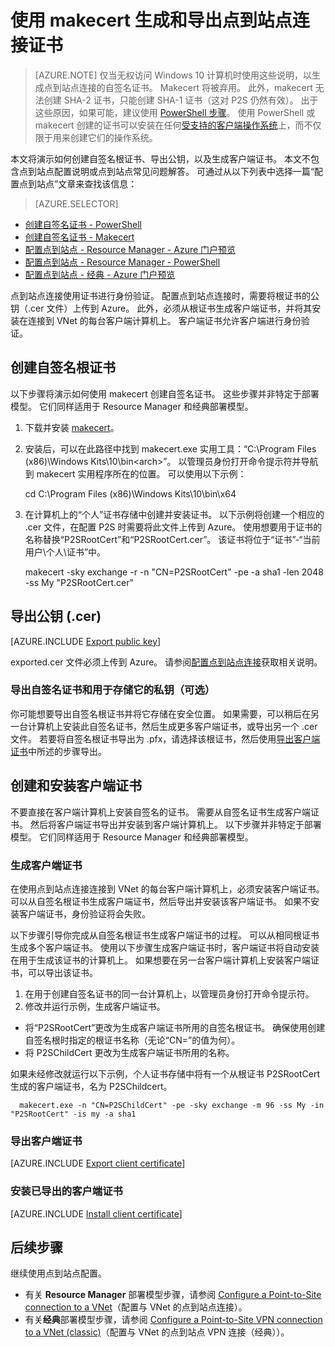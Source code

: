 <properties
    pageTitle="创建和导出点到站点证书：makecert : Azure | Azure"
    description="本文包含使用 makecert 创建自签名根证书、导出公钥和生成客户端证书的步骤。"
    services="vpn-gateway"
    documentationcenter="na"
    author="cherylmc"
    manager="timlt"
    editor=""
    tags="azure-resource-manager" />
<tags
    ms.assetid=""
    ms.service="vpn-gateway"
    ms.devlang="na"
    ms.topic="article"
    ms.tgt_pltfrm="na"
    ms.workload="infrastructure-services"
    ms.date="05/03/2017"
    wacn.date="05/31/2017"
    ms.author="cherylmc"
    ms.translationtype="Human Translation"
    ms.sourcegitcommit="4a18b6116e37e365e2d4c4e2d144d7588310292e"
    ms.openlocfilehash="b2aca5a9c1182fa384b8a54ad47602962d8a8f0a"
    ms.contentlocale="zh-cn"
    ms.lasthandoff="05/19/2017" />

# <a name="generate-and-export-certificates-for-point-to-site-connections-using-makecert"></a>使用 makecert 生成和导出点到站点连接证书

> [AZURE.NOTE]
> 仅当无权访问 Windows 10 计算机时使用这些说明，以生成点到站点连接的自签名证书。 Makecert 将被弃用。 此外，makecert 无法创建 SHA-2 证书，只能创建 SHA-1 证书（这对 P2S 仍然有效）。 出于这些原因，如果可能，建议使用 [PowerShell 步骤](/documentation/articles/vpn-gateway-certificates-point-to-site/)。 使用 PowerShell 或 makecert 创建的证书可以安装在任何[受支持的客户端操作系统](/documentation/articles/vpn-gateway-howto-point-to-site-resource-manager-portal/#faq)上，而不仅限于用来创建它们的操作系统。
>
>

本文将演示如何创建自签名根证书、导出公钥，以及生成客户端证书。 本文不包含点到站点配置说明或点到站点常见问题解答。 可通过从以下列表中选择一篇“配置点到站点”文章来查找该信息：
> [AZURE.SELECTOR]
- [创建自签名证书 - PowerShell](/documentation/articles/vpn-gateway-certificates-point-to-site/)
- [创建自签名证书 - Makecert](/documentation/articles/vpn-gateway-certificates-point-to-site-makecert/)
- [配置点到站点 - Resource Manager - Azure 门户预览](/documentation/articles/vpn-gateway-howto-point-to-site-resource-manager-portal/)
- [配置点到站点 - Resource Manager - PowerShell](/documentation/articles/vpn-gateway-howto-point-to-site-rm-ps/)
- [配置点到站点 - 经典 - Azure 门户预览](/documentation/articles/vpn-gateway-howto-point-to-site-classic-azure-portal/)

点到站点连接使用证书进行身份验证。 配置点到站点连接时，需要将根证书的公钥（.cer 文件）上传到 Azure。 此外，必须从根证书生成客户端证书，并将其安装在连接到 VNet 的每台客户端计算机上。 客户端证书允许客户端进行身份验证。

## <a name="rootcert"></a>创建自签名根证书

以下步骤将演示如何使用 makecert 创建自签名证书。 这些步骤并非特定于部署模型。 它们同样适用于 Resource Manager 和经典部署模型。

1. 下载并安装 [makecert](https://msdn.microsoft.com/zh-cn/library/windows/desktop/aa386968(v=vs.85).aspx)。
2. 安装后，可以在此路径中找到 makecert.exe 实用工具：“C:\Program Files (x86)\Windows Kits\10\bin\<arch>”。 以管理员身份打开命令提示符并导航到 makecert 实用程序所在的位置。 可以使用以下示例：

      cd C:\Program Files (x86)\Windows Kits\10\bin\x64

3. 在计算机上的“个人”证书存储中创建并安装证书。 以下示例将创建一个相应的 .cer 文件，在配置 P2S 时需要将此文件上传到 Azure。 使用想要用于证书的名称替换“P2SRootCert”和“P2SRootCert.cer”。 该证书将位于“证书”-“当前用户\个人\证书”中。

      makecert -sky exchange -r -n "CN=P2SRootCert" -pe -a sha1 -len 2048 -ss My "P2SRootCert.cer"

## <a name="cer"></a>导出公钥 (.cer)

[AZURE.INCLUDE [Export public key](../../includes/vpn-gateway-certificates-export-public-key-include.md)]

exported.cer 文件必须上传到 Azure。 请参阅[配置点到站点连接](/documentation/articles/vpn-gateway-howto-point-to-site-rm-ps/#upload)获取相关说明。

### <a name="export-the-self-signed-certificate-and-private-key-to-store-it-optional"></a>导出自签名证书和用于存储它的私钥（可选）

你可能想要导出自签名根证书并将它存储在安全位置。 如果需要，可以稍后在另一台计算机上安装此自签名证书，然后生成更多客户端证书，或导出另一个 .cer 文件。 若要将自签名根证书导出为 .pfx，请选择该根证书，然后使用[导出客户端证书](#clientexport)中所述的步骤导出。

## <a name="create-and-install-client-certificates"></a>创建和安装客户端证书

不要直接在客户端计算机上安装自签名的证书。 需要从自签名证书生成客户端证书。 然后将客户端证书导出并安装到客户端计算机上。 以下步骤并非特定于部署模型。 它们同样适用于 Resource Manager 和经典部署模型。

### <a name="clientcert"></a>生成客户端证书

在使用点到站点连接连接到 VNet 的每台客户端计算机上，必须安装客户端证书。 可以从自签名根证书生成客户端证书，然后导出并安装该客户端证书。 如果不安装客户端证书，身份验证将会失败。 

以下步骤引导你完成从自签名根证书生成客户端证书的过程。 可以从相同根证书生成多个客户端证书。 使用以下步骤生成客户端证书时，客户端证书将自动安装在用于生成该证书的计算机上。 如果想要在另一台客户端计算机上安装客户端证书，可以导出该证书。

1. 在用于创建自签名证书的同一台计算机上，以管理员身份打开命令提示符。
2. 修改并运行示例，生成客户端证书。
  * 将“P2SRootCert”更改为生成客户端证书所用的自签名根证书。 确保使用创建自签名根时指定的根证书名称（无论“CN=”的值为何）。
  * 将 P2SChildCert 更改为生成客户端证书所用的名称。

  如果未经修改就运行以下示例，个人证书存储中将有一个从根证书 P2SRootCert 生成的客户端证书，名为 P2SChildcert。

      makecert.exe -n "CN=P2SChildCert" -pe -sky exchange -m 96 -ss My -in "P2SRootCert" -is my -a sha1

### <a name="clientexport"></a>导出客户端证书

[AZURE.INCLUDE [Export client certificate](../../includes/vpn-gateway-certificates-export-client-cert-include.md)]

### <a name="install"></a>安装已导出的客户端证书

[AZURE.INCLUDE [Install client certificate](../../includes/vpn-gateway-certificates-install-client-cert-include.md)]

## <a name="next-steps"></a>后续步骤

继续使用点到站点配置。 

* 有关 **Resource Manager** 部署模型步骤，请参阅 [Configure a Point-to-Site connection to a VNet](/documentation/articles/vpn-gateway-howto-point-to-site-resource-manager-portal/)（配置与 VNet 的点到站点连接）。
* 有关**经典**部署模型步骤，请参阅 [Configure a Point-to-Site VPN connection to a VNet (classic)](/documentation/articles/vpn-gateway-howto-point-to-site-classic-azure-portal/)（配置与 VNet 的点到站点 VPN 连接（经典））。
